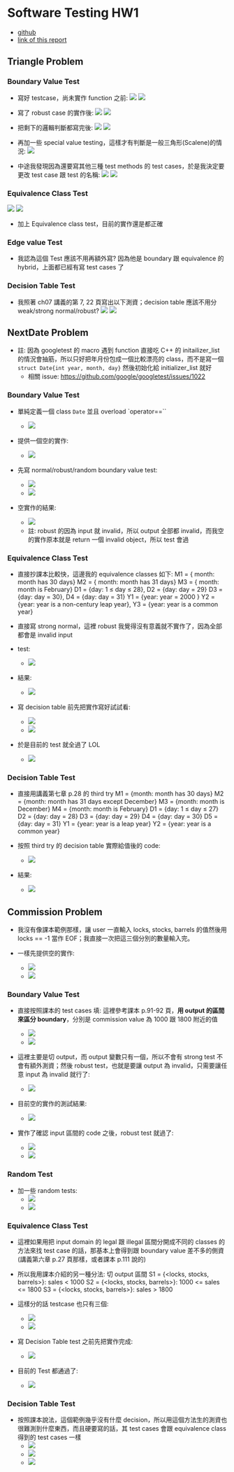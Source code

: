 # Software Testing HW1
* [github](https://github.com/oiu850714/software-test)
* [link of this report](https://hackmd.io/GRsIro20Qzmv1sKc3Emykg?both#)

## Triangle Problem
### Boundary Value Test
* 寫好 testcase，尚未實作 function 之前:
![](https://i.imgur.com/6B4fsXF.png)
![](https://i.imgur.com/zinKUmF.png)

* 寫了 robust case 的實作後:
![](https://i.imgur.com/F9UvBvT.png)
![](https://i.imgur.com/Xy6G4eP.png)

* 把剩下的邏輯判斷都寫完後:
![](https://i.imgur.com/p4k67KZ.png)
![](https://i.imgur.com/SUm39sk.png)


* 再加一些 special value testing，這樣才有判斷是一般三角形(Scalene)的情況:
![](https://i.imgur.com/qPnzgkR.png)


* 中途我發現因為還要寫其他三種 test methods 的 test cases，於是我決定要更改 test case 跟 test 的名稱:
![](https://i.imgur.com/vhXMJiK.png)
![](https://i.imgur.com/BBlLHJe.png)

### Equivalence Class Test
![](https://i.imgur.com/9MklkvX.png)
![](https://i.imgur.com/CDKtPSo.png)
* 加上 Equivalence class test，目前的實作還是都正確

### Edge value Test
* 我認為這個 Test 應該不用再額外寫? 因為他是 boundary 跟 equivalence 的 hybrid，上面都已經有寫 test cases 了


### Decision Table Test
* 我照著 ch07 講義的第 7, 22 頁寫出以下測資；decision table 應該不用分 weak/strong normal/robust?
![](https://i.imgur.com/ydHde2q.png)
![](https://i.imgur.com/vqMydH4.png)


## NextDate Problem
* 註: 因為 googletest 的 macro 遇到 function 直接吃 C++ 的 initailizer_list 的情況會抽筋，所以只好把年月份包成一個比較漂亮的 class，而不是寫一個 `struct Date{int year, month, day}` 然後初始化給 initializer_list 就好
    * 相關 issue: https://github.com/google/googletest/issues/1022


### Boundary Value Test

* 單純定義一個 class `Date` 並且 overload `operator==``
    * ![](https://i.imgur.com/QBmengi.png)

* 提供一個空的實作:
    * ![](https://i.imgur.com/HVEWWbY.png)

* 先寫 normal/robust/random boundary value test:
    * ![](https://i.imgur.com/o08uTd6.png)
    * ![](https://i.imgur.com/2QK9EDN.png)

* 空實作的結果:
    * ![](https://i.imgur.com/xVjKXbx.png)
    * 註: robust 的因為 input 就 invalid，所以 output 全部都 invalid，而我空的實作原本就是 return 一個 invalid object，所以 test 會過

### Equivalence Class Test

* 直接抄課本比較快，這邊我的 equivalence classes 如下:
M1 = { month: month has 30 days}
M2 = { month: month has 31 days}
M3 = { month: month is February}
D1 = {day: 1 ≤ day ≤ 28}, D2 = {day: day = 29}
D3 = {day: day = 30}, D4 = {day: day = 31}
Y1 = {year: year = 2000 }
Y2 = {year: year is a non-century leap year}, 
Y3 = {year: year is a common year}
* 直接寫 strong normal，這裡 robust 我覺得沒有意義就不實作了，因為全部都會是 invalid input
* test:
    * ![](https://i.imgur.com/Jqjkyk0.png)
* 結果:
    * ![](https://i.imgur.com/8aUTemu.png)

* 寫 decision table 前先把實作寫好試試看:
    * ![](https://i.imgur.com/xerPtZ7.png)
    * ![](https://i.imgur.com/QIvDpnW.png)
* 於是目前的 test 就全過了 LOL
    * ![](https://i.imgur.com/llUYndk.png)

### Decision Table Test
* 直接用講義第七章 p.28 的 third try
M1 = {month: month has 30 days}
M2 = {month: month has 31 days except December}
M3 = {month: month is December}
M4 = {month: month is February}
D1 = {day: 1 ≤ day ≤ 27}
D2 = {day: day = 28}
D3 = {day: day = 29}
D4 = {day: day = 30}
D5 = {day: day = 31}
Y1 = {year: year is a leap year}
Y2 = {year: year is a common year}

* 按照 third try 的 decision table 實際給值後的 code:
    * ![](https://i.imgur.com/Uflmv3M.png)
* 結果:
    * ![](https://i.imgur.com/0RgkW9i.png)


## Commission Problem
* 我沒有像課本範例那樣，讓 user 一直輸入 locks, stocks, barrels 的值然後用 locks == -1 當作 EOF；我直接一次把這三個分別的數量輸入完。


* 一樣先提供空的實作:
    * ![](https://i.imgur.com/oQoerWd.png)
    * ![](https://i.imgur.com/Y3HUBmV.png)

### Boundary Value Test
* 直接按照課本的 test cases 填: 這裡參考課本 p.91-92 頁，**用 output 的區間來區分 boundary**，分別是 commission value 為 1000 跟 1800 附近的值
    * ![](https://i.imgur.com/unrvqUJ.png)
    * ![](https://i.imgur.com/x6eQ0vu.png)

* 這裡主要是切 output，而 output 變數只有一個，所以不會有 strong test 不會有額外測資；然後 robust test，也就是要讓 output 為 invalid，只需要讓任意 input 為 invalid 就行了:
    * ![](https://i.imgur.com/84I3OTJ.png)

* 目前空的實作的測試結果:
    * ![](https://i.imgur.com/f0Sqhd8.png)
* 實作了確認 input 區間的 code 之後，robust test 就過了:
    * ![](https://i.imgur.com/kdD4TGG.png)
    * ![](https://i.imgur.com/2ZN1KNS.png)

### Random Test
* 加一些 random tests:
    * ![](https://i.imgur.com/QCVvKdb.png)
    * ![](https://i.imgur.com/7oT5klM.png)


### Equivalence Class Test
* 這裡如果用把 input domain 的 legal 跟 illegal 區間分開成不同的 classes 的方法來找 test case 的話，那基本上會得到跟 boundary value 差不多的側資(講義第六章 p.27 頁那樣，或者課本 p.111 說的)
* 所以我用課本介紹的另一種分法: 切 output 區間
S1 = {<locks, stocks, barrels>}: sales < 1000
S2 = {<locks, stocks, barrels>}: 1000 <= sales <= 1800
S3 = {<locks, stocks, barrels>}: sales > 1800


* 這樣分的話 testcase 也只有三個:
    * ![](https://i.imgur.com/8NtpvUi.png)
    * ![](https://i.imgur.com/cZXdf70.png)

* 寫 Decision Table test 之前先把實作完成:
    * ![](https://i.imgur.com/867thLX.png)

* 目前的 Test 都通過了:
    * ![](https://i.imgur.com/snF2ls4.png)

### Decision Table Test
* 按照課本說法，這個範例幾乎沒有什麼 decision，所以用這個方法生的測資也很難測到什麼東西，而且硬要寫的話，其 test cases 會跟 equivalence class 得到的 test cases 一樣
    * ![](https://i.imgur.com/a8Xj5e9.png)
    * ![](https://i.imgur.com/5dWiOCM.png)
    * ![](https://i.imgur.com/sKqVSES.png)
